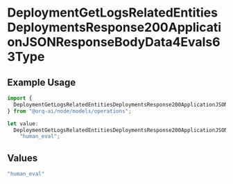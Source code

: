 # DeploymentGetLogsRelatedEntitiesDeploymentsResponse200ApplicationJSONResponseBodyData4Evals63Type

## Example Usage

```typescript
import {
  DeploymentGetLogsRelatedEntitiesDeploymentsResponse200ApplicationJSONResponseBodyData4Evals63Type,
} from "@orq-ai/node/models/operations";

let value:
  DeploymentGetLogsRelatedEntitiesDeploymentsResponse200ApplicationJSONResponseBodyData4Evals63Type =
    "human_eval";
```

## Values

```typescript
"human_eval"
```